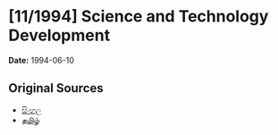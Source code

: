 # [11/1994] Science and Technology Development

**Date:** 1994-06-10

## Original Sources

- [සිංහල](https://documents.gov.lk/view/acts/1994/6/11-1994_S.pdf)
- [தமிழ்](https://documents.gov.lk/view/acts/1994/6/11-1994_T.pdf)
